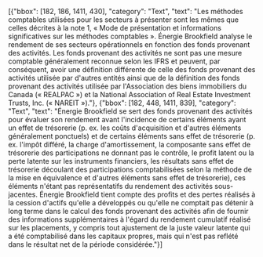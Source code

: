 [{"bbox": [182, 186, 1411, 430], "category": "Text", "text": "Les méthodes comptables utilisées pour les secteurs à présenter sont les mêmes que celles décrites à la note 1, « Mode de présentation et informations significatives sur les méthodes comptables ». Énergie Brookfield analyse le rendement de ses secteurs opérationnels en fonction des fonds provenant des activités. Les fonds provenant des activités ne sont pas une mesure comptable généralement reconnue selon les IFRS et peuvent, par conséquent, avoir une définition différente de celle des fonds provenant des activités utilisée par d'autres entités ainsi que de la définition des fonds provenant des activités utilisée par l'Association des biens immobiliers du Canada (« REALPAC ») et la National Association of Real Estate Investment Trusts, Inc. (« NAREIT »)."}, {"bbox": [182, 448, 1411, 839], "category": "Text", "text": "Énergie Brookfield se sert des fonds provenant des activités pour évaluer son rendement avant l'incidence de certains éléments ayant un effet de trésorerie (p. ex. les coûts d'acquisition et d'autres éléments généralement ponctuels) et de certains éléments sans effet de trésorerie (p. ex. l'impôt différé, la charge d'amortissement, la composante sans effet de trésorerie des participations ne donnant pas le contrôle, le profit latent ou la perte latente sur les instruments financiers, les résultats sans effet de trésorerie découlant des participations comptabilisées selon la méthode de la mise en équivalence et d'autres éléments sans effet de trésorerie), ces éléments n'étant pas représentatifs du rendement des activités sous-jacentes. Énergie Brookfield tient compte des profits et des pertes réalisés à la cession d'actifs qu'elle a développés ou qu'elle ne comptait pas détenir à long terme dans le calcul des fonds provenant des activités afin de fournir des informations supplémentaires à l'égard du rendement cumulatif réalisé sur les placements, y compris tout ajustement de la juste valeur latente qui a été comptabilisé dans les capitaux propres, mais qui n'est pas reflété dans le résultat net de la période considérée."}]